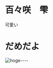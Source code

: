 # 百々咲　雫
可愛い
# だめだよ
![](https://raw.githubusercontent.com/routehachi/Monooki/master/nekura_ramen.png "hoge----")
